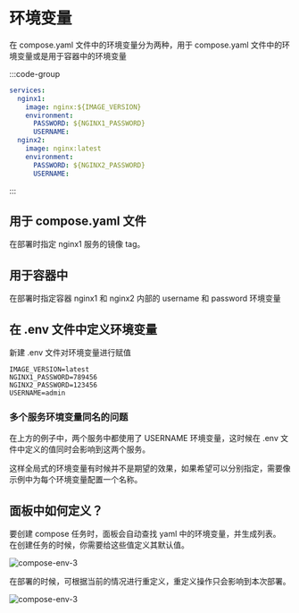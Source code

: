 # 环境变量

在 compose.yaml 文件中的环境变量分为两种，用于 compose.yaml 文件中的环境变量或是用于容器中的环境变量

:::code-group
```yaml [示例]
services:
  nginx1:
    image: nginx:${IMAGE_VERSION}
    environment:
      PASSWORD: ${NGINX1_PASSWORD}
      USERNAME:
  nginx2:
    image: nginx:latest
    environment:
      PASSWORD: ${NGINX2_PASSWORD}
      USERNAME:
```
:::

## 用于 compose.yaml 文件

在部署时指定 nginx1 服务的镜像 tag。

## 用于容器中

在部署时指定容器 nginx1 和 nginx2 内部的 username 和 password 环境变量

## 在 .env 文件中定义环境变量

新建 .env 文件对环境变量进行赋值

```shell
IMAGE_VERSION=latest
NGINX1_PASSWORD=789456
NGINX2_PASSWORD=123456
USERNAME=admin
```

### 多个服务环境变量同名的问题

在上方的例子中，两个服务中都使用了 USERNAME 环境变量，这时候在 .env 文件中定义的值同时会影响到这两个服务。

这样全局式的环境变量有时候并不是期望的效果，如果希望可以分别指定，需要像示例中为每个环境变量配置一个名称。


## 面板中如何定义？

要创建 compose 任务时，面板会自动查找 yaml 中的环境变量，并生成列表。\
在创建任务的时候，你需要给这些值定义其默认值。

![compose-env-3](https://cdn.w7.cc/dpanel/compose-env-3.png)

在部署的时候，可根据当前的情况进行重定义，重定义操作只会影响到本次部署。

![compose-env-3](https://cdn.w7.cc/dpanel/compose-env-4.png)
